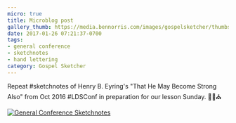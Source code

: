 ```yaml
---
micro: true
title: Microblog post
gallery_thumb: https://media.bennorris.com/images/gospelsketcher/thumbs/oct-16-3-eyring-02.jpg
date: 2017-01-26 07:21:37-0700
tags:
- general conference
- sketchnotes
- hand lettering
category: Gospel Sketcher
---
```


Repeat #sketchnotes of Henry B. Eyring's "That He May Become Strong Also" from Oct 2016 #LDSConf in preparation for our lesson Sunday. ✍🏼⛪️

[![General Conference Sketchnotes](https://media.bennorris.com/images/gospelsketcher/general-conference/oct-2016/oct-16-3-eyring-02.jpg)](https://media.bennorris.com/images/gospelsketcher/general-conference/oct-2016/oct-16-3-eyring-02.jpg)